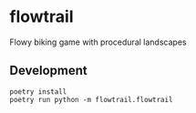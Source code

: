# flowtrail

Flowy biking game with procedural landscapes

## Development

```
poetry install
poetry run python -m flowtrail.flowtrail
```
